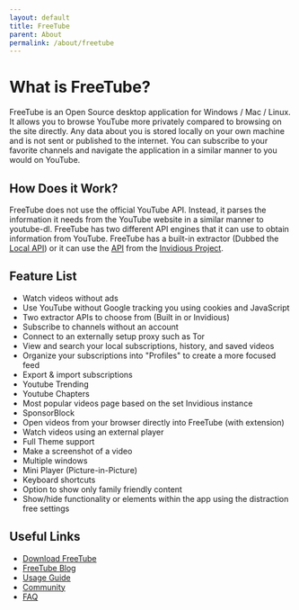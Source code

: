 ```yaml
---
layout: default
title: FreeTube
parent: About
permalink: /about/freetube
---
```


# What is FreeTube?

FreeTube is an Open Source desktop application for Windows / Mac / Linux. It allows you to browse YouTube more privately compared to browsing on the site directly. Any data about you is stored locally on your own machine and is not sent or published to the internet. You can subscribe to your favorite channels and navigate the application in a similar manner to you would on YouTube.

## How Does it Work?

FreeTube does not use the official YouTube API. Instead, it parses the information it needs from the YouTube website in a similar manner to youtube-dl. FreeTube has two different API engines that it can use to obtain information from YouTube. FreeTube has a built-in extractor (Dubbed the [Local API](/usage/local-api/)) or it can use the [API](/usage/invidious-api) from the [Invidious Project](/about/invidious).

## Feature List

- Watch videos without ads
- Use YouTube without Google tracking you using cookies and JavaScript
- Two extractor APIs to choose from (Built in or Invidious)
- Subscribe to channels without an account
- Connect to an externally setup proxy such as Tor
- View and search your local subscriptions, history, and saved videos
- Organize your subscriptions into "Profiles" to create a more focused feed
- Export & import subscriptions
- Youtube Trending
- Youtube Chapters
- Most popular videos page based on the set Invidious instance
- SponsorBlock
- Open videos from your browser directly into FreeTube (with extension)
- Watch videos using an external player
- Full Theme support
- Make a screenshot of a video
- Multiple windows
- Mini Player (Picture-in-Picture)
- Keyboard shortcuts
- Option to show only family friendly content
- Show/hide functionality or elements within the app using the distraction free settings

## Useful Links

- [Download FreeTube](https://freetubeapp.io/#download)
- [FreeTube Blog](https://blog.freetubeapp.io/)
- [Usage Guide](/usage)
- [Community](/community)
- [FAQ](/faq)
